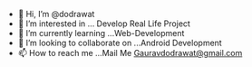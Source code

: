 - 👋 Hi, I’m @dodrawat
- 👀 I’m interested in ... Develop Real Life Project
- 🌱 I’m currently learning ...Web-Development
- 💞️ I’m looking to collaborate on ...Android Development
- 📫 How to reach me ...Mail Me
Gauravdodrawat@gmail.com

<!---
dodrawat/dodrawat is a ✨ special ✨ repository because its `README.md` (this file) appears on your GitHub profile.
You can click the Preview link to take a look at your changes.
--->
